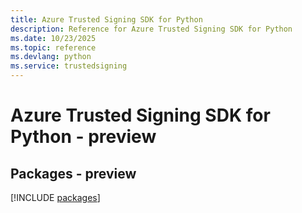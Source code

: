 ```yaml
---
title: Azure Trusted Signing SDK for Python
description: Reference for Azure Trusted Signing SDK for Python
ms.date: 10/23/2025
ms.topic: reference
ms.devlang: python
ms.service: trustedsigning
---
```

# Azure Trusted Signing SDK for Python - preview
## Packages - preview
[!INCLUDE [packages](trusted-signing-index.md)]